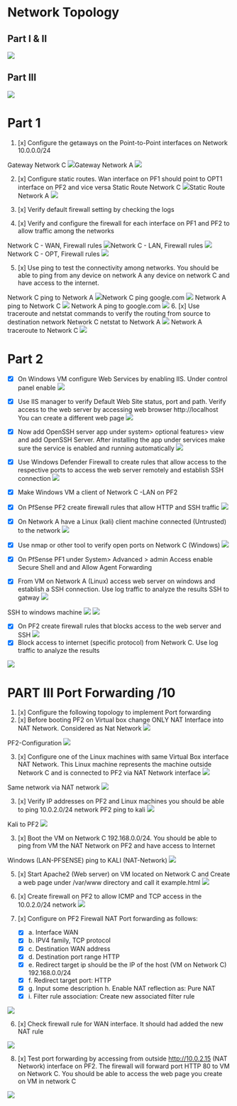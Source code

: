 # Network Topology
## Part I & II

![](../z.attachments/Pasted%20image%2020250727162628.png)

## Part III

![](../z.attachments/Pasted%20image%2020250727162704.png)

# Part 1

1. [x] Configure the getaways on the Point-to-Point interfaces on Network 10.0.0.0/24 

Gateway Network C
![](../z.attachments/Pasted%20image%2020250727162729.png)Gateway Network A
![](../z.attachments/Pasted%20image%2020250727162908.png)

2. [x] Configure static routes. Wan interface on PF1 should point to OPT1 interface on PF2 and vice versa 
Static Route Network C
![](../z.attachments/Pasted%20image%2020250727162929.png)Static Route Network A
![](../z.attachments/Pasted%20image%2020250727162951.png)

3. [x] Verify default firewall setting by checking the logs 

4. [x] Verify and configure the firewall for each interface on PF1 and PF2 to allow traffic among the networks 

Network C - WAN, Firewall rules
![](../z.attachments/Pasted%20image%2020250727163012.png)Network C - LAN, Firewall rules
![](../z.attachments/Pasted%20image%2020250727163029.png)Network C - OPT, Firewall rules
![](../z.attachments/Pasted%20image%2020250727163053.png)

5. [x] Use ping to test the connectivity among networks. You should be able to ping from any device on network A any device on network C and have access to the internet.

Network C ping to Network A
![](../z.attachments/Pasted%20image%2020250727163116.png)Network C ping google.com
![](../z.attachments/Pasted%20image%2020250727163134.png)
Network A ping to Network C
![](../z.attachments/Pasted%20image%2020250727163157.png)
Network A ping to google.com
![](../z.attachments/Pasted%20image%2020250727163217.png)
6. [x] Use traceroute and netstat commands to verify the routing from source to destination network 
Network C netstat to Network A
![](../z.attachments/Pasted%20image%2020250727163238.png)
Network A traceroute to Network C
![](../z.attachments/Pasted%20image%2020250727163256.png)



# Part 2

- [x] On Windows VM configure Web Services by enabling IIS. Under control panel enable 
![](../z.attachments/Pasted%20image%2020250727163340.png)
- [x] Use IIS manager to verify Default Web Site status, port and path. Verify access to the web server by accessing web browser http://localhost You can create a different web page
![](../z.attachments/Pasted%20image%2020250727163403.png)
- [x] Now add OpenSSH server app under system> optional features> view and add OpenSSH Server. After installing the app under services make sure the service is enabled and running automatically 
![](../z.attachments/Pasted%20image%2020250727163423.png)

- [x] Use Windows Defender Firewall to create rules that allow access to the respective ports to access the web server remotely and establish SSH connection 
![](../z.attachments/Pasted%20image%2020250727163445.png)
- [x] Make Windows VM a client of Network C -LAN on PF2  
- [x] On PfSense PF2 create firewall rules that allow HTTP and SSH traffic
![](../z.attachments/Pasted%20image%2020250727163503.png)
- [x] On Network A have a Linux (kali) client machine connected (Untrusted) to the network 
![](../z.attachments/Pasted%20image%2020250727163520.png)
- [x] Use nmap or other tool to verify open ports on Network C (Windows)
![](../z.attachments/Pasted%20image%2020250727163539.png)
- [x] On PfSense PF1 under System> Advanced > admin Access enable Secure Shell and and Allow Agent Forwarding 
- [x] From VM on Network A (Linux) access web server on windows and establish a SSH connection. Use log traffic to analyze the results
SSH to gatway
![](../z.attachments/Pasted%20image%2020250727163601.png)

SSH to windows machine
![](../z.attachments/Pasted%20image%2020250727163625.png)
![](../z.attachments/Pasted%20image%2020250727163654.png)



- [x] On PF2 create firewall rules that blocks access to the web server and SSH
![](../z.attachments/Pasted%20image%2020250727163715.png)
- [x] Block access to internet (specific protocol) from Network C. Use log traffic to analyze the results

![](../z.attachments/Pasted%20image%2020250727163736.png)



# PART III Port Forwarding /10 

1. [x] Configure the following topology to implement Port forwarding 
2. [x] Before booting PF2 on Virtual box change ONLY NAT Interface into NAT Network. 
Considered as Nat Network
![](../z.attachments/Pasted%20image%2020250727163801.png)

PF2-Configuration
![](../z.attachments/Pasted%20image%2020250727163819.png)


3. [x] Configure one of the Linux machines with same Virtual Box interface NAT Network. This Linux machine represents the machine outside Network C and is connected to PF2 via NAT Network interface 
![](../z.attachments/Pasted%20image%2020250727163848.png)

Same network via NAT network
![](../z.attachments/Pasted%20image%2020250727163914.png)

3. [x] Verify IP addresses on PF2 and Linux machines you should be able to ping 10.0.2.0/24 network
PF2 ping to kali
![](../z.attachments/Pasted%20image%2020250727163932.png)

Kali to PF2
![](../z.attachments/Pasted%20image%2020250727163952.png)

3. [x] Boot the VM on Network C 192.168.0.0/24. You should be able to ping from VM the NAT Network on PF2 and have access to Internet

Windows (LAN-PFSENSE) ping to KALI (NAT-Network)
![](../z.attachments/Pasted%20image%2020250727164013.png)

5. [x] Start Apache2 (Web server) on VM located on Network C and Create a web page under /var/www directory and call it example.html 
![](../z.attachments/Pasted%20image%2020250727164048.png)

6. [x] Create firewall on PF2 to allow ICMP and TCP access in the 10.0.2.0/24 network 
![](../z.attachments/Pasted%20image%2020250727164105.png)

7. [x] Configure on PF2 Firewall NAT Port forwarding as follows: 

	- [x] a. Interface WAN 
	- [x] b. IPV4 family, TCP protocol 
	- [x] c. Destination WAN address 
	- [x] d. Destination port range HTTP
	- [x] e. Redirect target ip should be the IP of the host (VM on Network C) 192.168.0.0/24
	- [x] f. Redirect target port: HTTP 
	- [x] g. Input some description h. Enable NAT reflection as: Pure NAT 
	- [x] i. Filter rule association: Create new associated filter rule 

![](../z.attachments/Pasted%20image%2020250727164128.png)

6. [x] Check firewall rule for WAN interface. It should had added the new NAT rule 

![](../z.attachments/Pasted%20image%2020250727164155.png)

8. [x] Test port forwarding by accessing from outside http://10.0.2.15 (NAT Network) interface on PF2. The firewall will forward port HTTP 80 to VM on Network C. You should be able to access the web page you create on VM in network C

![](../z.attachments/Pasted%20image%2020250727164219.png)
